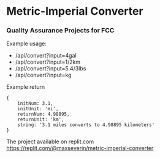 # Metric-Imperial Converter

### Quality Assurance Projects for FCC

Example usage:

* /api/convert?input=4gal
* /api/convert?input=1/2km
* /api/convert?input=5.4/3lbs
* /api/convert?input=kg

Example return

    { 
        initNum: 3.1, 
        initUnit: 'mi', 
        returnNum: 4.98895, 
        returnUnit: 'km', 
        string: '3.1 miles converts to 4.98895 kilometers'
    }

The project available on replit.com  
https://replit.com/@maxseverin/metric-imperial-converter
